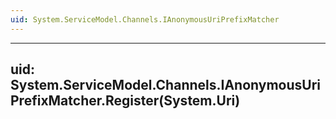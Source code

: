 ```yaml
---
uid: System.ServiceModel.Channels.IAnonymousUriPrefixMatcher
---
```


---
uid: System.ServiceModel.Channels.IAnonymousUriPrefixMatcher.Register(System.Uri)
---
